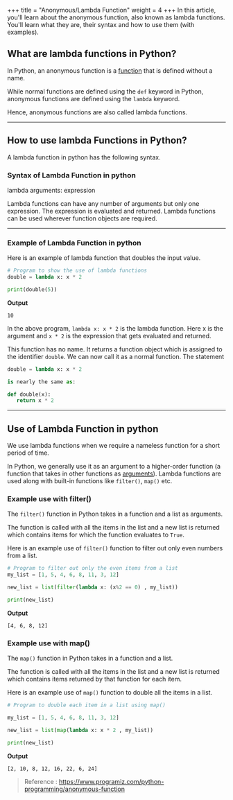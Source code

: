 +++
title = "Anonymous/Lambda Function"
weight = 4
+++
In this article, you'll learn about the anonymous function, also known as lambda functions. You'll learn what they are, their syntax and how to use them (with examples).  


## What are lambda functions in Python?

In Python, an anonymous function is a  [function](https://www.programiz.com/python-programming/function)  that is defined without a name.

While normal functions are defined using the  `def`  keyword in Python, anonymous functions are defined using the  `lambda`  keyword.

Hence, anonymous functions are also called lambda functions.

----------

## How to use lambda Functions in Python?

A lambda function in python has the following syntax.

### Syntax of Lambda Function in python

lambda arguments: expression

Lambda functions can have any number of arguments but only one expression. The expression is evaluated and returned. Lambda functions can be used wherever function objects are required.

----------

### Example of Lambda Function in python

Here is an example of lambda function that doubles the input value.

```py
# Program to show the use of lambda functions
double = lambda x: x * 2

print(double(5))
```

**Output**
```
10
```
In the above program,  `lambda x: x * 2`  is the lambda function. Here  x  is the argument and  `x * 2`  is the expression that gets evaluated and returned.

This function has no name. It returns a function object which is assigned to the identifier  `double`. We can now call it as a normal function. The statement
```py
double = lambda x: x * 2

is nearly the same as:

def double(x):
   return x * 2
```
----------

## Use of Lambda Function in python

We use lambda functions when we require a nameless function for a short period of time.

In Python, we generally use it as an argument to a higher-order function (a function that takes in other functions as  [arguments](https://www.programiz.com/python-programming/function-argument)). Lambda functions are used along with built-in functions like  `filter()`,  `map()`  etc.

### Example use with filter()

The  `filter()`  function in Python takes in a function and a list as arguments.

The function is called with all the items in the list and a new list is returned which contains items for which the function evaluates to  `True`.

Here is an example use of  `filter()`  function to filter out only even numbers from a list.

```py
# Program to filter out only the even items from a list
my_list = [1, 5, 4, 6, 8, 11, 3, 12]

new_list = list(filter(lambda x: (x%2 == 0) , my_list))

print(new_list)
```

**Output**
```
[4, 6, 8, 12]
```
### Example use with map()

The  `map()`  function in Python takes in a function and a list.

The function is called with all the items in the list and a new list is returned which contains items returned by that function for each item.

Here is an example use of  `map()`  function to double all the items in a list.

```py
# Program to double each item in a list using map()

my_list = [1, 5, 4, 6, 8, 11, 3, 12]

new_list = list(map(lambda x: x * 2 , my_list))

print(new_list)
```

**Output**

```
[2, 10, 8, 12, 16, 22, 6, 24]
```

> Reference : https://www.programiz.com/python-programming/anonymous-function
